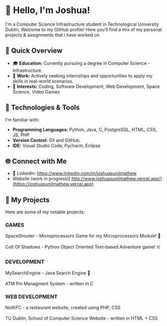 # 👋 Hello, I'm Joshua!

I'm a Computer Science Infrastructure student in Technological University Dublin, Welcome to my GitHub profile! Here you'll find a mix of my personal projects & assignments that i have worked on 

## 🚀 Quick Overview

- 🎓 **Education:** Currently pursuing a degree in Computer Science - Infrastructure.
- 💼 **Work:** Actively seeking internships and opportunities to apply my skills in real-world scenarios.
- 🤔 **Interests:** Coding, Software Development, Web Development, Space Science, Video Games

## 🔧 Technologies & Tools

I'm familiar with:

- **Programming Languages:** Python, Java, C, PostgreSQL, HTML, CSS, JS, PHP
- **Version Control:** Git and GitHub.
- **IDE:** Visual Studio Code, Pycharm, Eclipse


## 🌐 Connect with Me
- 💼 LinkedIn: https://www.linkedin.com/in/joshuasunilmathew
- Website (work in progress)[ http://www.joshuasunilmathew.vercel.app/](https://joshuasunilmathew.vercel.app)


## 📂 My Projects

Here are some of my notable projects:

### GAMES
SpaceShooter - Microprocessors Game for my Microprocessors Module! 🚀 <br> <br>
Cult Of Shadows - Python Object Oriented Text-based Adventure game! ☠️

### DEVELOPMENT
MySearchEngine - Java Search Engine 🔎 <br> <br>
ATM Pin Managment System - written in C

### WEB DEVELOPMENT

NotKFC - a restaurant website, created using PHP, CSS <br> <br>
TU Dublin, School of Computer Science Website - written in HTML + CSS







